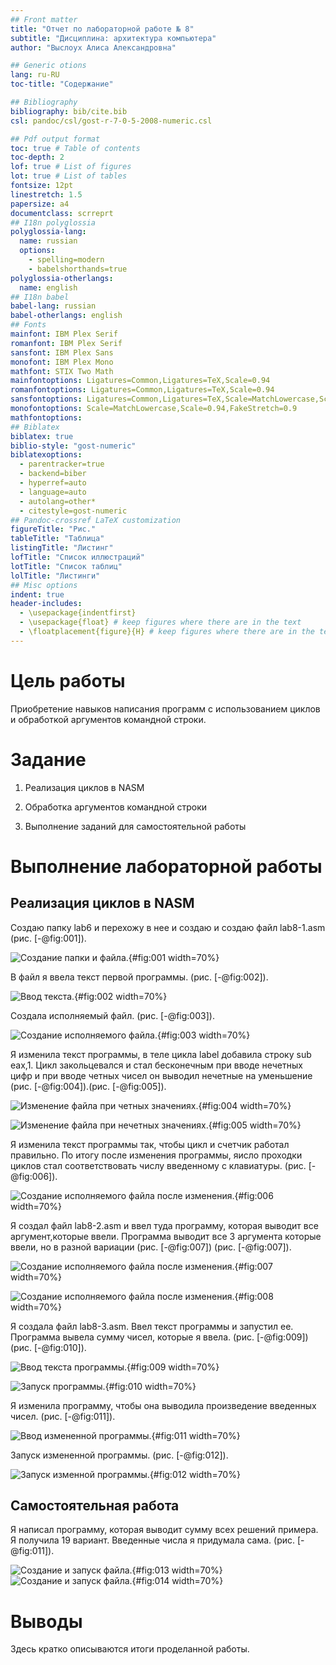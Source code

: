 ```yaml
---
## Front matter
title: "Отчет по лабораторной работе № 8"
subtitle: "Дисциплина: архитектура компьютера"
author: "Выслоух Алиса Александровна"

## Generic otions
lang: ru-RU
toc-title: "Содержание"

## Bibliography
bibliography: bib/cite.bib
csl: pandoc/csl/gost-r-7-0-5-2008-numeric.csl

## Pdf output format
toc: true # Table of contents
toc-depth: 2
lof: true # List of figures
lot: true # List of tables
fontsize: 12pt
linestretch: 1.5
papersize: a4
documentclass: scrreprt
## I18n polyglossia
polyglossia-lang:
  name: russian
  options:
	- spelling=modern
	- babelshorthands=true
polyglossia-otherlangs:
  name: english
## I18n babel
babel-lang: russian
babel-otherlangs: english
## Fonts
mainfont: IBM Plex Serif
romanfont: IBM Plex Serif
sansfont: IBM Plex Sans
monofont: IBM Plex Mono
mathfont: STIX Two Math
mainfontoptions: Ligatures=Common,Ligatures=TeX,Scale=0.94
romanfontoptions: Ligatures=Common,Ligatures=TeX,Scale=0.94
sansfontoptions: Ligatures=Common,Ligatures=TeX,Scale=MatchLowercase,Scale=0.94
monofontoptions: Scale=MatchLowercase,Scale=0.94,FakeStretch=0.9
mathfontoptions:
## Biblatex
biblatex: true
biblio-style: "gost-numeric"
biblatexoptions:
  - parentracker=true
  - backend=biber
  - hyperref=auto
  - language=auto
  - autolang=other*
  - citestyle=gost-numeric
## Pandoc-crossref LaTeX customization
figureTitle: "Рис."
tableTitle: "Таблица"
listingTitle: "Листинг"
lofTitle: "Список иллюстраций"
lotTitle: "Список таблиц"
lolTitle: "Листинги"
## Misc options
indent: true
header-includes:
  - \usepackage{indentfirst}
  - \usepackage{float} # keep figures where there are in the text
  - \floatplacement{figure}{H} # keep figures where there are in the text
---
```


# Цель работы

Приобретение навыков написания программ с использованием циклов и обработкой аргументов командной строки.

# Задание

1. Реализация циклов в NASM

2. Обработка аргументов командной строки

3. Выполнение заданий для самостоятельной работы


# Выполнение лабораторной работы

## Реализация циклов в NASM

Создаю папку lab6 и перехожу в нее и создаю и создаю файл lab8-1.asm (рис. [-@fig:001]).

![Создание папки и файла.](image/1.png){#fig:001 width=70%}

В файл я ввела текст первой программы. (рис. [-@fig:002]).

![Ввод текста.](image/2.png){#fig:002 width=70%}

Создала исполняемый файл. (рис. [-@fig:003]).

![Создание исполняемого файла.](image/3.png){#fig:003 width=70%}

Я изменила текст программы, в теле цикла label добавила строку sub eax,1. Цикл закольцевался и стал бесконечным при вводе нечетных цифр и при вводе четных чисел он выводил нечетные на уменьшение (рис. [-@fig:004]).(рис. [-@fig:005]).

![Изменение файла при четных значениях.](image/4.png){#fig:004 width=70%}

![Изменение файла при нечетных значениях.](image/5.png){#fig:005 width=70%}

Я изменила текст программы так, чтобы цикл и счетчик работал правильно. По итогу после изменения программы, яисло проходки циклов стал соответствовать числу введенному с клавиатуры. (рис. [-@fig:006]). 

![Создание исполняемого файла после изменения.](image/6.png){#fig:006 width=70%}

Я создал файл lab8-2.asm и ввел туда программу, которая выводит все аргумент,которые ввели. Программа выводит все 3 аргумента которые ввели, но в разной вариации (рис. [-@fig:007]) (рис. [-@fig:007]).

![Создание исполняемого файла после изменения.](image/7.png){#fig:007 width=70%}

![Создание исполняемого файла после изменения.](image/8.png){#fig:008 width=70%}

Я создала файл lab8-3.asm. Ввел текст программы и запустил ее. Программа вывела сумму чисел, которые я ввела. (рис. [-@fig:009]) (рис. [-@fig:010]).

![Ввод текста программы.](image/9.png){#fig:009 width=70%}

![Запуск программы.](image/10.png){#fig:010 width=70%}

Я изменила программу, чтобы она выводила произведение введенных чисел. (рис. [-@fig:011]).

![ Ввод измененной программы.](image/11.png){#fig:011 width=70%}

Запуск измененной программы. (рис. [-@fig:012]).

![ Запуск изменной программы.](image/12.png){#fig:012 width=70%}

## Самостоятельная работа

Я написал программу, которая выводит сумму всех решений примера. Я получила 19 вариант. Введенные числа я придумала сама. (рис. [-@fig:011]).

![Создание и запуск файла.](image/13.png){#fig:013 width=70%}
![Создание и запуск файла.](image/14.png){#fig:014 width=70%}

# Выводы

Здесь кратко описываются итоги проделанной работы.

